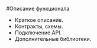 #Описание функционала

- Краткое описание.
- Контракты, схемы.
- Подключение API.
- Дополнительные библиотеки.
